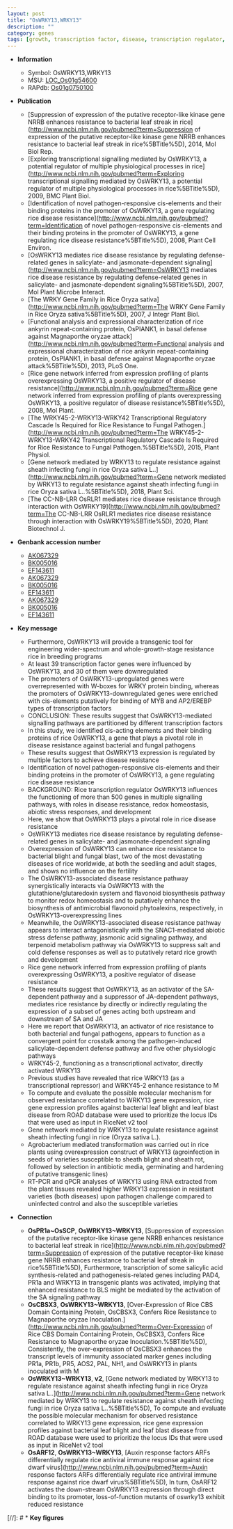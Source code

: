 ```yaml
---
layout: post
title: "OsWRKY13,WRKY13"
description: ""
category: genes
tags: [growth, transcription factor, disease, transcription regulator, disease resistance, defense, seedling, blast, fungal blast, homeostasis, jasmonate, bacterial blight, blight, jasmonic, defense response, jasmonic acid, breeding,  sa , abiotic stress, salt, fertility, transcriptional activator, resistance, leaf, sheath, resistant, pathogen, blast disease]
---
```


* **Information**  
    + Symbol: OsWRKY13,WRKY13  
    + MSU: [LOC_Os01g54600](http://rice.uga.edu/cgi-bin/ORF_infopage.cgi?orf=LOC_Os01g54600)  
    + RAPdb: [Os01g0750100](https://rapdb.dna.affrc.go.jp/locus/?name=Os01g0750100)  

* **Publication**  
    + [Suppression of expression of the putative receptor-like kinase gene NRRB enhances resistance to bacterial leaf streak in rice](http://www.ncbi.nlm.nih.gov/pubmed?term=Suppression of expression of the putative receptor-like kinase gene NRRB enhances resistance to bacterial leaf streak in rice%5BTitle%5D), 2014, Mol Biol Rep.
    + [Exploring transcriptional signalling mediated by OsWRKY13, a potential regulator of multiple physiological processes in rice](http://www.ncbi.nlm.nih.gov/pubmed?term=Exploring transcriptional signalling mediated by OsWRKY13, a potential regulator of multiple physiological processes in rice%5BTitle%5D), 2009, BMC Plant Biol.
    + [Identification of novel pathogen-responsive cis-elements and their binding proteins in the promoter of OsWRKY13, a gene regulating rice disease resistance](http://www.ncbi.nlm.nih.gov/pubmed?term=Identification of novel pathogen-responsive cis-elements and their binding proteins in the promoter of OsWRKY13, a gene regulating rice disease resistance%5BTitle%5D), 2008, Plant Cell Environ.
    + [OsWRKY13 mediates rice disease resistance by regulating defense-related genes in salicylate- and jasmonate-dependent signaling](http://www.ncbi.nlm.nih.gov/pubmed?term=OsWRKY13 mediates rice disease resistance by regulating defense-related genes in salicylate- and jasmonate-dependent signaling%5BTitle%5D), 2007, Mol Plant Microbe Interact.
    + [The WRKY Gene Family in Rice Oryza sativa](http://www.ncbi.nlm.nih.gov/pubmed?term=The WRKY Gene Family in Rice Oryza sativa%5BTitle%5D), 2007, J Integr Plant Biol.
    + [Functional analysis and expressional characterization of rice ankyrin repeat-containing protein, OsPIANK1, in basal defense against Magnaporthe oryzae attack](http://www.ncbi.nlm.nih.gov/pubmed?term=Functional analysis and expressional characterization of rice ankyrin repeat-containing protein, OsPIANK1, in basal defense against Magnaporthe oryzae attack%5BTitle%5D), 2013, PLoS One.
    + [Rice gene network inferred from expression profiling of plants overexpressing OsWRKY13, a positive regulator of disease resistance](http://www.ncbi.nlm.nih.gov/pubmed?term=Rice gene network inferred from expression profiling of plants overexpressing OsWRKY13, a positive regulator of disease resistance%5BTitle%5D), 2008, Mol Plant.
    + [The WRKY45-2-WRKY13-WRKY42 Transcriptional Regulatory Cascade Is Required for Rice Resistance to Fungal Pathogen.](http://www.ncbi.nlm.nih.gov/pubmed?term=The WRKY45-2-WRKY13-WRKY42 Transcriptional Regulatory Cascade Is Required for Rice Resistance to Fungal Pathogen.%5BTitle%5D), 2015, Plant Physiol.
    + [Gene network mediated by WRKY13 to regulate resistance against sheath infecting fungi in rice Oryza sativa L..](http://www.ncbi.nlm.nih.gov/pubmed?term=Gene network mediated by WRKY13 to regulate resistance against sheath infecting fungi in rice Oryza sativa L..%5BTitle%5D), 2018, Plant Sci.
    + [The CC-NB-LRR OsRLR1 mediates rice disease resistance through interaction with OsWRKY19](http://www.ncbi.nlm.nih.gov/pubmed?term=The CC-NB-LRR OsRLR1 mediates rice disease resistance through interaction with OsWRKY19%5BTitle%5D), 2020, Plant Biotechnol J.

* **Genbank accession number**  
    + [AK067329](http://www.ncbi.nlm.nih.gov/nuccore/AK067329)
    + [BK005016](http://www.ncbi.nlm.nih.gov/nuccore/BK005016)
    + [EF143611](http://www.ncbi.nlm.nih.gov/nuccore/EF143611)
    + [AK067329](http://www.ncbi.nlm.nih.gov/nuccore/AK067329)
    + [BK005016](http://www.ncbi.nlm.nih.gov/nuccore/BK005016)
    + [EF143611](http://www.ncbi.nlm.nih.gov/nuccore/EF143611)
    + [AK067329](http://www.ncbi.nlm.nih.gov/nuccore/AK067329)
    + [BK005016](http://www.ncbi.nlm.nih.gov/nuccore/BK005016)
    + [EF143611](http://www.ncbi.nlm.nih.gov/nuccore/EF143611)

* **Key message**  
    + Furthermore, OsWRKY13 will provide a transgenic tool for engineering wider-spectrum and whole-growth-stage resistance rice in breeding programs
    + At least 39 transcription factor genes were influenced by OsWRKY13, and 30 of them were downregulated
    + The promoters of OsWRKY13-upregulated genes were overrepresented with W-boxes for WRKY protein binding, whereas the promoters of OsWRKY13-downregulated genes were enriched with cis-elements putatively for binding of MYB and AP2/EREBP types of transcription factors
    + CONCLUSION: These results suggest that OsWRKY13-mediated signalling pathways are partitioned by different transcription factors
    + In this study, we identified cis-acting elements and their binding proteins of rice OsWRKY13, a gene that plays a pivotal role in disease resistance against bacterial and fungal pathogens
    + These results suggest that OsWRKY13 expression is regulated by multiple factors to achieve disease resistance
    + Identification of novel pathogen-responsive cis-elements and their binding proteins in the promoter of OsWRKY13, a gene regulating rice disease resistance
    + BACKGROUND: Rice transcription regulator OsWRKY13 influences the functioning of more than 500 genes in multiple signalling pathways, with roles in disease resistance, redox homeostasis, abiotic stress responses, and development
    + Here, we show that OsWRKY13 plays a pivotal role in rice disease resistance
    + OsWRKY13 mediates rice disease resistance by regulating defense-related genes in salicylate- and jasmonate-dependent signaling
    + Overexpression of OsWRKY13 can enhance rice resistance to bacterial blight and fungal blast, two of the most devastating diseases of rice worldwide, at both the seedling and adult stages, and shows no influence on the fertility
    + The OsWRKY13-associated disease resistance pathway synergistically interacts via OsWRKY13 with the glutathione/glutaredoxin system and flavonoid biosynthesis pathway to monitor redox homeostasis and to putatively enhance the biosynthesis of antimicrobial flavonoid phytoalexins, respectively, in OsWRKY13-overexpressing lines
    + Meanwhile, the OsWRKY13-associated disease resistance pathway appears to interact antagonistically with the SNAC1-mediated abiotic stress defense pathway, jasmonic acid signaling pathway, and terpenoid metabolism pathway via OsWRKY13 to suppress salt and cold defense responses as well as to putatively retard rice growth and development
    + Rice gene network inferred from expression profiling of plants overexpressing OsWRKY13, a positive regulator of disease resistance
    + These results suggest that OsWRKY13, as an activator of the SA-dependent pathway and a suppressor of JA-dependent pathways, mediates rice resistance by directly or indirectly regulating the expression of a subset of genes acting both upstream and downstream of SA and JA
    + Here we report that OsWRKY13, an activator of rice resistance to both bacterial and fungal pathogens, appears to function as a convergent point for crosstalk among the pathogen-induced salicylate-dependent defense pathway and five other physiologic pathways
    + WRKY45-2, functioning as a transcriptional activator, directly activated WRKY13
    + Previous studies have revealed that rice WRKY13 (as a transcriptional repressor) and WRKY45-2 enhance resistance to M
    + To compute and evaluate the possible molecular mechanism for observed resistance correlated to WRKY13 gene expression, rice gene expression profiles against bacterial leaf blight and leaf blast disease from ROAD database were used to prioritize the locus IDs that were used as input in RiceNet v2 tool
    + Gene network mediated by WRKY13 to regulate resistance against sheath infecting fungi in rice (Oryza sativa L.).
    + Agrobacterium mediated transformation was carried out in rice plants using overexpression construct of WRKY13 (agroinfection in seeds of varieties susceptible to sheath blight and sheath rot, followed by selection in antibiotic media, germinating and hardening of putative transgenic lines)
    + RT-PCR and qPCR analyses of WRKY13 using RNA extracted from the plant tissues revealed higher WRKY13 expression in resistant varieties (both diseases) upon pathogen challenge compared to uninfected control and also the susceptible varieties

* **Connection**  
    + __OsPR1a~OsSCP__, __OsWRKY13~WRKY13__, [Suppression of expression of the putative receptor-like kinase gene NRRB enhances resistance to bacterial leaf streak in rice](http://www.ncbi.nlm.nih.gov/pubmed?term=Suppression of expression of the putative receptor-like kinase gene NRRB enhances resistance to bacterial leaf streak in rice%5BTitle%5D), Furthermore, transcription of some salicylic acid synthesis-related and pathogenesis-related genes including PAD4, PR1a and WRKY13 in transgenic plants was activated, implying that enhanced resistance to BLS might be mediated by the activation of the SA signaling pathway
    + __OsCBSX3__, __OsWRKY13~WRKY13__, [Over-Expression of Rice CBS Domain Containing Protein, OsCBSX3, Confers Rice Resistance to Magnaporthe oryzae Inoculation.](http://www.ncbi.nlm.nih.gov/pubmed?term=Over-Expression of Rice CBS Domain Containing Protein, OsCBSX3, Confers Rice Resistance to Magnaporthe oryzae Inoculation.%5BTitle%5D), Consistently, the over-expression of OsCBSX3 enhances the transcript levels of immunity associated marker genes including PR1a, PR1b, PR5, AOS2, PAL, NH1, and OsWRKY13 in plants inoculated with M
    + __OsWRKY13~WRKY13__, __v2__, [Gene network mediated by WRKY13 to regulate resistance against sheath infecting fungi in rice Oryza sativa L..](http://www.ncbi.nlm.nih.gov/pubmed?term=Gene network mediated by WRKY13 to regulate resistance against sheath infecting fungi in rice Oryza sativa L..%5BTitle%5D),  To compute and evaluate the possible molecular mechanism for observed resistance correlated to WRKY13 gene expression, rice gene expression profiles against bacterial leaf blight and leaf blast disease from ROAD database were used to prioritize the locus IDs that were used as input in RiceNet v2 tool
    + __OsARF12__, __OsWRKY13~WRKY13__, [Auxin response factors ARFs differentially regulate rice antiviral immune response against rice dwarf virus](http://www.ncbi.nlm.nih.gov/pubmed?term=Auxin response factors ARFs differentially regulate rice antiviral immune response against rice dwarf virus%5BTitle%5D),  In turn, OsARF12 activates the down-stream OsWRKY13 expression through direct binding to its promoter, loss-of-function mutants of oswrky13 exhibit reduced resistance

[//]: # * **Key figures**  


